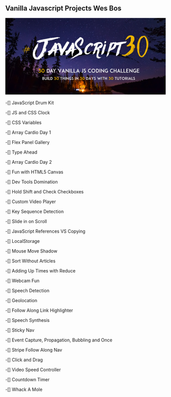 ## Vanilla Javascript Projects Wes Bos

![screenshot](js30.png)

-[] JavaScript Drum Kit

-[] JS and CSS Clock

-[] CSS Variables

-[] Array Cardio Day 1

-[] Flex Panel Gallery

-[] Type Ahead

-[] Array Cardio Day 2

-[] Fun with HTML5 Canvas

-[] Dev Tools Domination

-[] Hold Shift and Check Checkboxes

-[] Custom Video Player

-[] Key Sequence Detection

-[] Slide in on Scroll

-[] JavaScript References VS Copying

-[] LocalStorage

-[] Mouse Move Shadow

-[] Sort Without Articles

-[] Adding Up Times with Reduce

-[] Webcam Fun

-[] Speech Detection

-[] Geolocation

-[] Follow Along Link Highlighter

-[] Speech Synthesis

-[] Sticky Nav

-[] Event Capture, Propagation, Bubbling and Once

-[] Stripe Follow Along Nav

-[] Click and Drag

-[] Video Speed Controller

-[] Countdown Timer

-[] Whack A Mole
